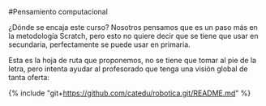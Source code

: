 #Pensamiento computacional

¿Dónde se encaja este curso? Nosotros pensamos que es un paso más en la metodología Scratch, pero esto no quiere decir que se tiene que usar en secundaria, perfectamente se puede usar en primaria.

Esta es la hoja de ruta que proponemos, no se tiene que tomar al pie de la letra, pero intenta ayudar al profesorado que tenga una visión global de tanta oferta:

{% include "git+https://github.com/catedu/robotica.git/README.md" %}

